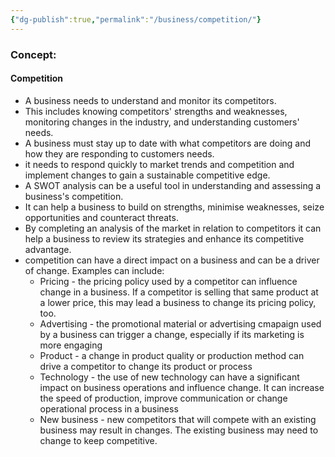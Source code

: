 ```yaml
---
{"dg-publish":true,"permalink":"/business/competition/"}
---
```


### Concept:
#### Competition
- A business needs to understand and monitor its competitors. 
- This includes knowing competitors' strengths and weaknesses, monitoring changes in the industry, and understanding customers' needs. 
- A business must  stay up to date with what competitors are doing and how they are responding to customers needs.
- it needs to respond quickly to market trends and competition and implement changes to gain a sustainable competitive edge.
- A SWOT analysis can be a useful tool in understanding and assessing a business's competition.
- It can help a business to build on strengths, minimise weaknesses, seize opportunities and counteract threats.
- By completing an analysis of the market in relation to competitors it can help a business to review its strategies and enhance its competitive advantage.
- competition can have a direct impact on a business and can be a driver of change. Examples can include:
	- Pricing - the pricing policy used by a competitor can influence change in a business. If a competitor is selling that same product at a lower price, this may lead a business to change its pricing policy, too.
	- Advertising - the promotional material or advertising cmapaign used by a business can trigger a change, especially if its marketing is more engaging
	- Product - a change in product quality or production method can drive a competitor to change its product or process
	- Technology - the use of new technology can have a significant impact on business operations and influence change. It can increase the  speed of production, improve communication or change operational process in a business 
	- New business - new competitors that will compete with an existing business may result in changes. The existing business may need to change to keep competitive.